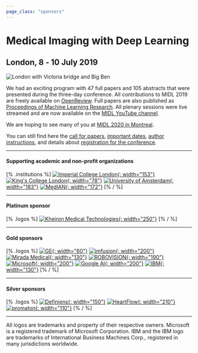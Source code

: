 ```yaml
---
page_class: "sponsors"
---
```


<h1 class="midl">Medical&nbsp;Imaging with Deep&nbsp;Learning</h1>
<h2 class="midl">London, 8 ‑ 10 July 2019</h2>

<p class="primary-photo centered">
    <img alt="London with Victoria bridge and Big Ben" src="/images/london-with-victoria-bridge-and-big-ben.jpg">
</p>

We had an exciting program with 47 full papers and 105 abstracts that were presented during the three-day conference.
All contributions to MIDL 2019 are freely available on [OpenReview](https://openreview.net/group?id=MIDL.io/2019/Conference).
Full papers are also published as [Proceedings of Machine Learning Research](http://proceedings.mlr.press/v102/).
All plenary sessions were live streamed and are now available on the [MIDL YouTube channel](https://www.youtube.com/channel/UCd87UPUTt-oqTeGi8fQw-_w).

We are hoping to see many of you at [MIDL 2020 in Montreal](https://2020.midl.io).

You can still find here the
[call for papers](/call-for-papers.html),
[important dates](/important-dates.html),
[author instructions](/author-instructions.html),
and details about [registration for the conference](/registration.html).

---

#### Supporting academic and non-profit organizations

[% .institutions %]
[![Imperial College London](/institutions/imperial.png){: width="153"}](https://www.imperial.ac.uk/)
[![King's College London](/institutions/kings.png){: width="78"}](https://www.kcl.ac.uk/)
[![University of Amsterdam](/institutions/uva.png){: width="183"}](https://www.uva.nl/)
[![MedIAN](/institutions/median.png){: width="172"}](https://median.ac.uk/)
[% / %]

---

#### Platinum sponsor

[% .logos %]
[![Kheiron Medical Technologies](/sponsors/kheiron.png){: width="250"}](https://www.kheironmed.com/)
[% / %]

---

#### Gold sponsors

[% .logos %]
[![GE](/sponsors/ge.png){: width="60"}](https://www.gehealthcare.co.uk/)
[![imfusion](/sponsors/imfusion.png){: width="200"}](https://www.imfusion.de/)
[![Mirada Medical](/sponsors/mirada.png){: width="130"}](https://mirada-medical.com/)
[![ROBOVISION](/sponsors/robovision.png){: width="190"}](https://robovision.ai/)
[![Microsoft](/sponsors/microsoft.png){: width="200"}](https://www.microsoft.com/en-us/research/)
[![Google AI](/sponsors/google-ai.png){: width="200"}](https://ai.google/)
[![IBM](/sponsors/ibm.png){: width="130"}](https://www.ibm.com/)
[% / %]

---

#### Silver sponsors

[% .logos %]
[![Definiens](/sponsors/definiens.png){: width="150"}](https://www.definiens.com/)
[![HeartFlow](/sponsors/heartflow.svg){: width="210"}](https://www.heartflow.com/)
[![promaton](/sponsors/promaton.png){: width="110"}](https://www.promaton.com/)
[% / %]

---

<p class="small">
    All logos are trademarks and property of their respective owners. Microsoft is a registered trademark of Microsoft Corporation.
    IBM and the IBM logo are trademarks of International Business Machines Corp., registered in many jurisdictions worldwide.
</p>
